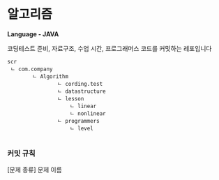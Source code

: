 # 알고리즘
**Language - JAVA**

코딩테스트 준비, 자료구조, 수업 시간, 프로그래머스 코드를 커밋하는 레포입니다

```
scr
 ㄴ com.company
 		ㄴ Algorithm
 				ㄴ cording.test
 				ㄴ datastructure
 				ㄴ lesson
	 				ㄴ linear
	 				ㄴ nonlinear
 				ㄴ programmers
	 				ㄴ level 
		
```

### 커밋 규칙
[문제 종류] 문제 이름
